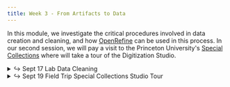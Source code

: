 ```yaml
---
title: Week 3 - From Artifacts to Data
---
```


In this module, we investigate the critical procedures involved in data creation and cleaning, and how [OpenRefine](https://openrefine.org/) can be used in this process. In our second session, we will pay a visit to the Princeton University's [Special Collections](https://library.princeton.edu/special-collections) where will take a tour of the Digitization Studio. 

<details>
  <summary class="session-summary">
    <span class="arrow">↪</span>
    <span class="date-label">Sept 17</span>
    <span class="label label-red">Lab</span>
    <span class="session-title">Data Cleaning</span>
  </summary>
  <div markdown="1">
- Slides (_coming soon!_)
- Slack Reflection and Perusall Annotations:
  - [Schöch, Christof. “Big? Smart? Clean? Messy? Data in the Humanities.”](https://app.perusall.com/courses/intro-to-digital-humanities-fall-2024/scho-ch_big) _Journal of Digital Humanities_, vol. 2, no. 3, 2013.
  - [Rawson, Katie, and Muñoz Trevor. “Against Cleaning.”](https://app.perusall.com/courses/intro-to-digital-humanities-fall-2024/rawson_trevor_2019_against-cleaning) _Debates in the Digital Humanities_, University of Minnesota Press, 2019, pp. 279–92.
  <!-- - [Broman, Karl W., and Kara H. Woo. “Data Organization in Spreadsheets.”](https://app.perusall.com/courses/introdh24/data-organization-in-spreadsheets-23277228) _The American Statistician_, vol. 72, no. 1, 2018, pp. 2–10. <small>&rarr; **Perusall annotations are optional for this article.**</small> -->
  - **Make sure your annotations are added in Perusall and your reflection is posted in the** <a href="https://introtodh-fall2024.slack.com/archives/C07JYA7QTM0" style="color: #ee6374;">**#reflections** </a>**channel on Slack** <a style="color: #ee6374;">**no later than 11:59PM on the day before our class.**</a>
</div>
</details>

<details>
  <summary class="session-summary">
    <span class="arrow">↪</span>
    <span class="date-label">Sept 19</span>
    <span class="label label-yellow">Field Trip</span>
    <span class="session-title">Special Collections Studio Tour</span>
  </summary>
  <div markdown="1">
- For this class, we'll meet at the **Firestone Library, C-level** ("the bunker") at 11:00AM.

  <!-- - Pre-Class Exercise: -->
    <!-- - [Explore the Princeton University Historical Postcard Collection](https://dpul.princeton.edu/historical-postcards) and select a postcard that you find interesting. Critically analyze it using **one** of the following guiding questions: -->

<!-- 1. If available, find the same postcard on a different online platform. Note differences in color, detail, or cropping. What do these variations suggest about digitizing analog materials? -->
<!-- 2. Assess the quality of the digital images. Are there details potentially lost or misrepresented in the digital version? -->
<!-- 3. Look at the metadata provided alongside the digital surrogate. How does this information affect your understanding of the postcard? -->
<!-- 4. Reflect on your experience navigating the digital collection. How does the digital interface impact your exploration and understanding? -->
<!-- 5. Hypothesize about how viewing the postcards digitally might differ from viewing them in person. -->
<!-- 6. What do you think the digitization process for this collection was like? What challenges might have been encountered? What choices were made? -->
  <!-- - **Post your reflection in the** <a href="https://introtodh--spring2024.slack.com/archives/C06FHFQKPKR" style="color: #ee6374;">**#postcards** </a>**channel on Slack** <a style="color: #ee6374;">**before 9:00AM on the day of our class.**</a> -->
<!-- - Pre-Class Reflection: -->
  <!-- - [Listen to this podcast episode](https://pricelab.sas.upenn.edu/podcast/1/dream-lab-podcast-digital-surrogates), in which Dot Porter (Curator of Digital Research Services at UPenn's Schoenberg Institute for Manuscript Studies) is being interviewed by Stewart Varner (Managing Director of the Price Lab at UPenn). -->
  <!-- <iframe style="border-radius:12px" src="https://open.spotify.com/embed/episode/6CJZhZd57IxN0Y4geIBYeQ?utm_source=generator" width="100%" height="152" frameBorder="0" allowfullscreen="" allow="autoplay; clipboard-write; encrypted-media; fullscreen; picture-in-picture" loading="lazy"></iframe> -->
  <!-- - [Manžuch, Zinaida. “Ethical Issues in Digitization of Cultural Heritage.”](https://app.perusall.com/courses/introdh24/manz-uch_2017_ethical-issues-in-digitization-of-cultural-heritage) _Journal of Contemporary Archival Studies_, vol. 4, no. 2, 2017, pp. 1–17. -->
  <!-- - [Kropf, Evyn. “Will That Surrogate Do? Reflections on Material Manuscript Literacy in the Digital Environment from Islamic Manuscripts at the University of Michigan Library.”](https://app.perusall.com/courses/introdh24/kropf_2016_will-that-surrogate-do) _Manuscript Studies: A Journal of the Schoenberg Institute for Manuscript Studies_, 2016, pp. 52–70. -->
  <!-- - **Post your reflection in the** <a href="https://introtodh-fall2024.slack.com/archives/C07JYA7QTM0" style="color: #ee6374;">**#reflections** </a>**channel on Slack** <a style="color: #ee6374;">**no later than 11:59PM on the day before our class.**</a> -->
</div>
</details>